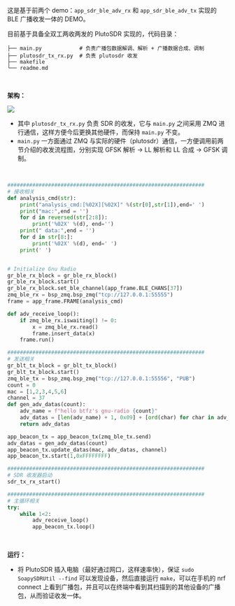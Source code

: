 
这是基于前两个 demo：`app_sdr_ble_adv_rx` 和 `app_sdr_ble_adv_tx` 实现的 BLE 广播收发一体的 DEMO。

目前基于具备全双工两收两发的 PlutoSDR 实现的，代码目录：

```
├── main.py            # 负责广播包数据解调、解析 + 广播数据合成、调制
├── plutosdr_tx_rx.py  # 负责 plutosdr 收发
├── makefile
└── readme.md
```

</br>

**架构：**

![][p1]

- 其中 `plutosdr_tx_rx.py` 负责 SDR 的收发，它与 `main.py` 之间采用 ZMQ 进行通信，这样方便今后更换其他硬件，而保持 `main.py` 不变。
- `main.py` 一方面通过 ZMQ 与实际的硬件（plutosdr）通信，一方便调用前两节介绍的收发流程图，分别实现 GFSK 解析 -> LL 解析和 LL 合成 -> GFSK 调制。

</br>

```python
###############################################################
# 接收相关
def analysis_cmd(str):
    print("analysis_cmd:[%02X][%02X]" %(str[0],str[1]),end=' ')
    print("mac:",end = '')
    for d in reversed(str[2:8]):
        print('%02X' %(d), end='')
    print(" data:",end = '')
    for d in str[8:]:
        print('%02X' %(d), end=' ')
    print(' ')


# Initialize Gnu Radio
gr_ble_rx_block = gr_ble_rx_block()
gr_ble_rx_block.start()
gr_ble_rx_block.set_ble_channel(app_frame.BLE_CHANS[37])
zmq_ble_rx = bsp_zmq.bsp_zmq("tcp://127.0.0.1:55555")
frame = app_frame.FRAME(analysis_cmd)      

def adv_receive_loop():
    if zmq_ble_rx.iswaiting() != 0:
        x = zmq_ble_rx.read()
        frame.insert_data(x)
    frame.run()

###############################################################
# 发送相关
gr_blt_tx_block = gr_blt_tx_block()
gr_blt_tx_block.start()
zmq_ble_tx = bsp_zmq.bsp_zmq("tcp://127.0.0.1:55556", "PUB")
count = 0
mac = [1,2,3,4,5,6]
channel = 37
def gen_adv_datas(count):
    adv_name = f"hello btfz's gnu-radio {count}"
    adv_datas = [len(adv_name) + 1, 0x09] + [ord(char) for char in adv_name]
    return adv_datas

app_beacon_tx = app_beacon_tx(zmq_ble_tx.send)
adv_datas = gen_adv_datas(count)
app_beacon_tx.update_datas(mac, adv_datas, channel)
app_beacon_tx.start(1,0xFFFFFFFF)

###############################################################
# SDR 收发器启动
sdr_tx_rx_start()

###############################################################
# 主循环相关
try:
    while 1<2:
        adv_receive_loop()
        app_beacon_tx.loop()
```

</br>

**运行：**

- 将 PlutoSDR 插入电脑（最好通过网口，这样速率快），保证 `sudo SoapySDRUtil --find` 可以发现设备，然后直接运行 `make`，可以在手机的 nrf connect 上看到广播包，并且可以在终端中看到其扫描到的其他设备的广播包，从而验证收发一体。


[p1]:./doc/架构.drawio.png
